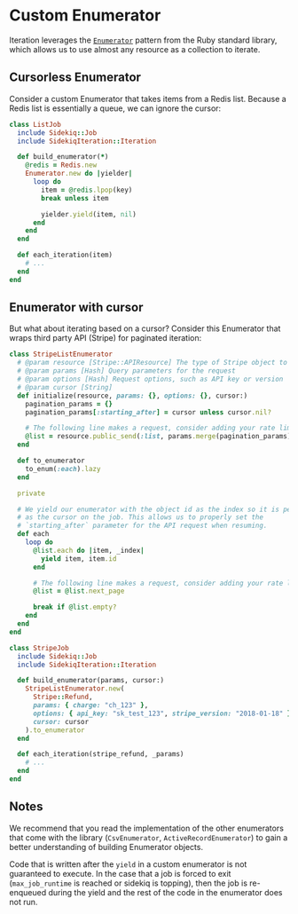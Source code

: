 # Custom Enumerator

Iteration leverages the [`Enumerator`](https://ruby-doc.org/core-3.1.2/Enumerator.html) pattern from the Ruby standard library, which allows us to use almost any resource as a collection to iterate.

## Cursorless Enumerator

Consider a custom Enumerator that takes items from a Redis list. Because a Redis list is essentially a queue, we can ignore the cursor:

```ruby
class ListJob
  include Sidekiq::Job
  include SidekiqIteration::Iteration

  def build_enumerator(*)
    @redis = Redis.new
    Enumerator.new do |yielder|
      loop do
        item = @redis.lpop(key)
        break unless item

        yielder.yield(item, nil)
      end
    end
  end

  def each_iteration(item)
    # ...
  end
end
```

## Enumerator with cursor

But what about iterating based on a cursor? Consider this Enumerator that wraps third party API (Stripe) for paginated iteration:

```ruby
class StripeListEnumerator
  # @param resource [Stripe::APIResource] The type of Stripe object to request
  # @param params [Hash] Query parameters for the request
  # @param options [Hash] Request options, such as API key or version
  # @param cursor [String]
  def initialize(resource, params: {}, options: {}, cursor:)
    pagination_params = {}
    pagination_params[:starting_after] = cursor unless cursor.nil?

    # The following line makes a request, consider adding your rate limiter here.
    @list = resource.public_send(:list, params.merge(pagination_params), options)
  end

  def to_enumerator
    to_enum(:each).lazy
  end

  private

  # We yield our enumerator with the object id as the index so it is persisted
  # as the cursor on the job. This allows us to properly set the
  # `starting_after` parameter for the API request when resuming.
  def each
    loop do
      @list.each do |item, _index|
        yield item, item.id
      end

      # The following line makes a request, consider adding your rate limiter here.
      @list = @list.next_page

      break if @list.empty?
    end
  end
end
```

```ruby
class StripeJob
  include Sidekiq::Job
  include SidekiqIteration::Iteration

  def build_enumerator(params, cursor:)
    StripeListEnumerator.new(
      Stripe::Refund,
      params: { charge: "ch_123" },
      options: { api_key: "sk_test_123", stripe_version: "2018-01-18" },
      cursor: cursor
    ).to_enumerator
  end

  def each_iteration(stripe_refund, _params)
    # ...
  end
end
```

## Notes

We recommend that you read the implementation of the other enumerators that come with the library (`CsvEnumerator`, `ActiveRecordEnumerator`) to gain a better understanding of building Enumerator objects.

Code that is written after the `yield` in a custom enumerator is not guaranteed to execute. In the case that a job is forced to exit (`max_job_runtime` is reached or sidekiq is topping), then the job is re-enqueued during the yield and the rest of the code in the enumerator does not run.
